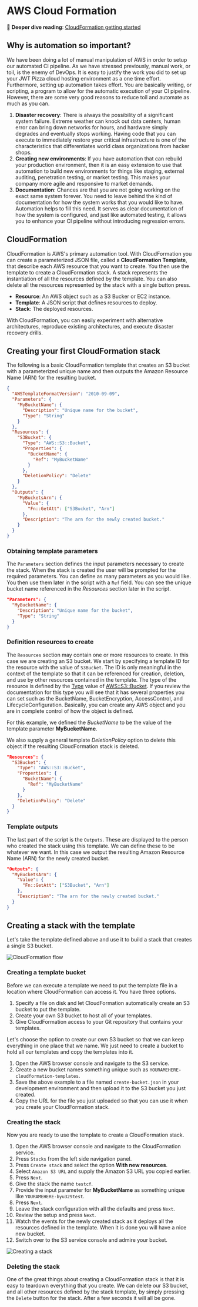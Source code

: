 # AWS Cloud Formation

📖 **Deeper dive reading**: [CloudFormation getting started](https://docs.aws.amazon.com/AWSCloudFormation/latest/UserGuide/gettingstarted.templatebasics.html)

## Why is automation so important?

We have been doing a lot of manual manipulation of AWS in order to setup our automated CI pipeline. As we have stressed previously, manual work, or toil, is the enemy of DevOps. It is easy to justify the work you did to set up your JWT Pizza cloud hosting environment as a one time effort. Furthermore, setting up automation takes effort. You are basically writing, or scripting, a program to allow for the automatic execution of your CI pipeline. However, there are some very good reasons to reduce toil and automate as much as you can.

1. **Disaster recovery**: There is always the possibility of a significant system failure. Extreme weather can knock out data centers, human error can bring down networks for hours, and hardware simply degrades and eventually stops working. Having code that you can execute to immediately restore your critical infrastructure is one of the characteristics that differentiates world class organizations from hacker shops.
1. **Creating new environments**: If you have automation that can rebuild your production environment, then it is an easy extension to use that automation to build new environments for things like staging, external auditing, penetration testing, or market testing. This makes your company more agile and responsive to market demands.
1. **Documentation**: Chances are that you are not going working on the exact same system forever. You need to leave behind the kind of documentation for how the system works that you would like to have. Automation helps to fill this need. It serves as clear documentation of how the system is configured, and just like automated testing, it allows you to enhance your CI pipeline without introducing regression errors.

## CloudFormation

CloudFormation is AWS's primary automation tool. With CloudFormation you can create a parameterized JSON file, called a **CloudFormation Template**, that describe each AWS resource that you want to create. You then use the template to create a CloudFormation stack. A stack represents the instantiation of all the resources defined by the template. You can also delete all the resources represented by the stack with a single button press.

- **Resource**: An AWS object such as a S3 Bucker or EC2 instance.
- **Template**: A JSON script that defines resources to deploy.
- **Stack**: The deployed resources.

With CloudFormation, you can easily experiment with alternative architectures, reproduce existing architectures, and execute disaster recovery drills.

## Creating your first CloudFormation stack

The following is a basic CloudFormation template that creates an S3 bucket with a parameterized unique name and then outputs the Amazon Resource Name (ARN) for the resulting bucket.

```json
{
  "AWSTemplateFormatVersion": "2010-09-09",
  "Parameters": {
    "MyBucketName": {
      "Description": "Unique name for the bucket",
      "Type": "String"
    }
  },
  "Resources": {
    "S3Bucket": {
      "Type": "AWS::S3::Bucket",
      "Properties": {
        "BucketName": {
          "Ref": "MyBucketName"
        }
      },
      "DeletionPolicy": "Delete"
    }
  },
  "Outputs": {
    "MyBucketsArn": {
      "Value": {
        "Fn::GetAtt": ["S3Bucket", "Arn"]
      },
      "Description": "The arn for the newly created bucket."
    }
  }
}
```

### Obtaining template parameters

The `Parameters` section defines the input parameters necessary to create the stack. When the stack is created the user will be prompted for the required parameters. You can define as many parameters as you would like. You then use them later in the script with a `Ref` field. You can see the unique bucket name referenced in the _Resources_ section later in the script.

```json
"Parameters": {
  "MyBucketName": {
    "Description": "Unique name for the bucket",
    "Type": "String"
  }
}
```

### Definition resources to create

The `Resources` section may contain one or more resources to create. In this case we are creating an S3 bucket. We start by specifying a template ID for the resource with the value of `S3Bucket`. The ID is only meaningful in the context of the template so that it can be referenced for creation, deletion, and use by other resources contained in the template. The type of the resource is defined by the [Type](https://docs.aws.amazon.com/AWSCloudFormation/latest/UserGuide/aws-template-resource-type-ref.html) value of [AWS::S3::Bucket](https://docs.aws.amazon.com/AWSCloudFormation/latest/UserGuide/aws-resource-s3-bucket.html). If you review the documentation for this type you will see that it has several properties you can set such as the BucketName, BucketEncryption, AccessControl, and LifecycleConfiguration. Basically, you can create any AWS object and you are in complete control of how the object is defined.

For this example, we defined the _BucketName_ to be the value of the template parameter **MyBucketName**.

We also supply a general template _DeletionPolicy_ option to delete this object if the resulting CloudFormation stack is deleted.

```json
"Resources": {
  "S3Bucket": {
    "Type": "AWS::S3::Bucket",
    "Properties": {
      "BucketName": {
        "Ref": "MyBucketName"
      }
    },
    "DeletionPolicy": "Delete"
  }
}
```

### Template outputs

The last part of the script is the `Outputs`. These are displayed to the person who created the stack using this template. We can define these to be whatever we want. In this case we output the resulting Amazon Resource Name (ARN) for the newly created bucket.

```json
"Outputs": {
  "MyBucketsArn": {
    "Value": {
      "Fn::GetAtt": ["S3Bucket", "Arn"]
    },
    "Description": "The arn for the newly created bucket."
  }
}
```

## Creating a stack with the template

Let's take the template defined above and use it to build a stack that creates a single S3 bucket.

![CloudFormation flow](cloudFormationFlow.png)

### Creating a template bucket

Before we can execute a template we need to put the template file in a location where CloudFormation can access it. You have three options.

1. Specify a file on disk and let CloudFormation automatically create an S3 bucket to put the template.
1. Create your own S3 bucket to host all of your templates.
1. Give CloudFormation access to your Git repository that contains your templates.

Let's choose the option to create our own S3 bucket so that we can keep everything in one place that we name. We just need to create a bucket to hold all our templates and copy the templates into it.

1. Open the AWS browser console and navigate to the S3 service.
1. Create a new bucket names something unique such as `YOURAMEHERE-cloudformation-templates`.
1. Save the above example to a file named `create-bucket.json` in your development environment and then upload it to the S3 bucket you just created.
1. Copy the URL for the file you just uploaded so that you can use it when you create your CloudFormation stack.

### Creating the stack

Now you are ready to use the template to create a CloudFormation stack.

1. Open the AWS browser console and navigate to the CloudFormation service.
1. Press `Stacks` from the left side navigation panel.
1. Press `Create stack` and select the option **With new resources**.
1. Select `Amazon S3 URL` and supply the Amazon S3 URL you copied earlier.
1. Press `Next`.
1. Give the stack the name `testcf`.
1. Provide the input parameter for **MyBucketName** as something unique like `YOURAMEHERE-byu329test`.
1. Press `Next`.
1. Leave the stack configuration with all the defaults and press `Next`.
1. Review the setup and press `Next`.
1. Watch the events for the newly created stack as it deploys all the resources defined in the template. When it is done you will have a nice new bucket.
1. Switch over to the S3 service console and admire your bucket.

![Creating a stack](creatingAStack.gif)

### Deleting the stack

One of the great things about creating a CloudFormation stack is that it is easy to teardown everything that you create. We can delete our S3 bucket, and all other resources defined by the stack template, by simply pressing the `Delete` button for the stack. After a few seconds it will all be gone.
